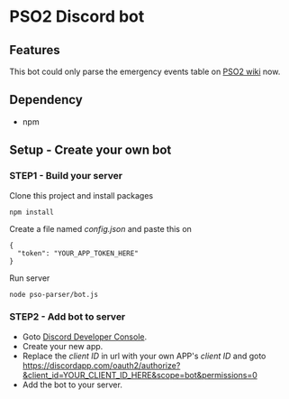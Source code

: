 # PSO2 Discord bot

## Features

This bot could only parse the emergency events table on [PSO2 wiki](http://pso2.swiki.jp/) now.

## Dependency

- npm

## Setup - Create your own bot

### STEP1 - Build your server

Clone this project and install packages
```
npm install
```

Create a file named *config.json* and paste this on
```
{
  "token": "YOUR_APP_TOKEN_HERE"
}
```

Run server
```
node pso-parser/bot.js
```

### STEP2 - Add bot to server

- Goto [Discord Developer Console](https://discordapp.com/developers/).
- Create your new app.
- Replace the *client ID* in url with your own APP's *client ID* and goto https://discordapp.com/oauth2/authorize?&client_id=YOUR_CLIENT_ID_HERE&scope=bot&permissions=0
- Add the bot to your server.
